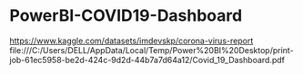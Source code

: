 # PowerBI-COVID19-Dashboard
https://www.kaggle.com/datasets/imdevskp/corona-virus-report
file:///C:/Users/DELL/AppData/Local/Temp/Power%20BI%20Desktop/print-job-61ec5958-be2d-424c-9d2d-44b7a7d64a12/Covid_19_Dashboard.pdf 
